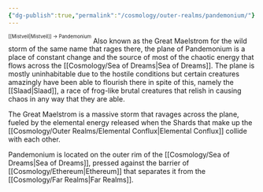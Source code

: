 ```yaml
---
{"dg-publish":true,"permalink":"/cosmology/outer-realms/pandemonium/"}
---
```


<sup><sup>[[Mistveil\|Mistveil]] → Pandemonium</sup></sup> 
Also known as the Great Maelstrom for the wild storm of the same name that rages there, the plane of Pandemonium is a place of constant change and the source of most of the chaotic energy that flows across the [[Cosmology/Sea of Dreams\|Sea of Dreams]]. The plane is mostly uninhabitable due to the hostile conditions but certain creatures amazingly have been able to flourish there in spite of this, namely the [[Slaad\|Slaad]], a race of frog-like brutal creatures that relish in causing chaos in any way that they are able.

The Great Maelstrom is a massive storm that ravages across the plane, fueled by the elemental energy released when the Shards that make up the [[Cosmology/Outer Realms/Elemental Conflux\|Elemental Conflux]] collide with each other.

Pandemonium is located on the outer rim of the [[Cosmology/Sea of Dreams\|Sea of Dreams]], pressed against the barrier of [[Cosmology/Ethereum\|Ethereum]] that separates it from the [[Cosmology/Far Realms\|Far Realms]]. 